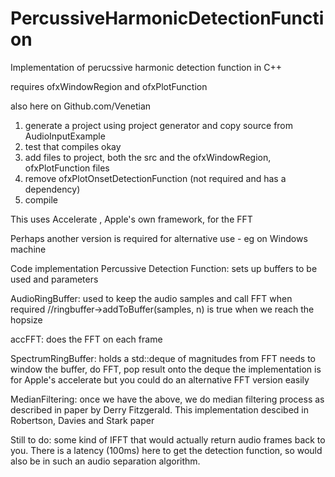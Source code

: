 PercussiveHarmonicDetectionFunction
===================================

Implementation of perucssive harmonic detection function in C++


requires ofxWindowRegion and ofxPlotFunction

also here on Github.com/Venetian

1. generate a project using project generator and copy source from AudioInputExample
2. test that compiles okay
3. add files to project, both the src and the ofxWindowRegion, ofxPlotFunction files
4. remove ofxPlotOnsetDetectionFunction (not required and has a dependency)
5. compile

This uses Accelerate , Apple's own framework, for the FFT

Perhaps another version is required for alternative use - eg on Windows machine



Code implementation
Percussive Detection Function: sets up buffers to be used and parameters

AudioRingBuffer: used to keep the audio samples and call FFT when required
//ringbuffer->addToBuffer(samples, n) is true when we reach the hopsize

accFFT: does the FFT on each frame

SpectrumRingBuffer: holds a std::deque of magnitudes from FFT
needs to window the buffer, do FFT, pop result onto the deque
the implementation is for Apple's accelerate but you could do an alternative FFT version easily


MedianFiltering: once we have the above, we do median filtering process as described in paper by Derry Fitzgerald. This implementation descibed in Robertson, Davies and Stark paper


Still to do:
 some kind of IFFT that would actually return audio frames back to you. There is a latency (100ms) here to get the detection function, so would also be in such an audio separation algorithm.
